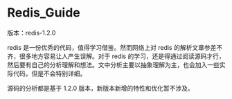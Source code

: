 # Redis_Guide

版本：redis-1.2.0   


redis 是一份优秀的代码，值得学习借鉴。然而网络上对 redis 的解析文章参差不齐，很多地方容易让人产生误解。对于 redis 的学习，还是得通过阅读源码才行，然后要有自己的分析理解和想法。文中分析主要以抽象理解为主，也会加入一些实际代码，但是不会特别详细。    

源码的分析都是基于 1.2.0 版本，新版本新增的特性和优化暂不涉及。
